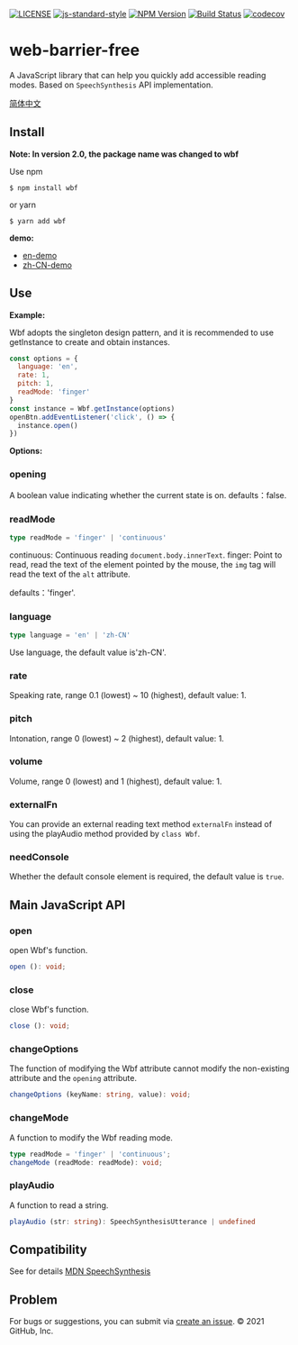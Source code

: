 [![LICENSE](https://img.shields.io/github/license/halodong/web-barrier-free?style=flat-square)](./LICENSE) [![js-standard-style](https://img.shields.io/badge/code%20style-standard-brightgreen.svg?style=flat-square)](https://github.com/halodong/wbf) [![NPM Version](https://img.shields.io/npm/v/wbf.svg)][npm-url] [![Build Status](https://app.travis-ci.com/halodong/web-barrier-free.svg?branch=master)](https://www.travis-ci.com) [![codecov](https://codecov.io/gh/halodong/web-barrier-free/branch/master/graph/badge.svg?token=VUFO08431V)](https://codecov.io/gh/halodong/web-barrier-free)

[npm-url]: https://npmjs.org/package/web-barrier-free

# web-barrier-free

A JavaScript library that can help you quickly add accessible reading modes. Based on `SpeechSynthesis` API implementation.

[简体中文](./README-cn.md)

## Install

**Note: In version 2.0, the package name was changed to wbf**

Use npm

```
$ npm install wbf
```

or yarn

```
$ yarn add wbf
```

**demo:**

- [en-demo](https://codesandbox.io/s/pedantic-stitch-ru1no)
- [zh-CN-demo](https://halodong.github.io/)

## Use

**Example:**

Wbf adopts the singleton design pattern, and it is recommended to use getInstance to create and obtain instances.

```js
const options = {
  language: 'en',
  rate: 1,
  pitch: 1,
  readMode: 'finger'
}
const instance = Wbf.getInstance(options)
openBtn.addEventListener('click', () => {
  instance.open()
})
```

**Options:**

### opening

A boolean value indicating whether the current state is on. defaults：false.

### readMode

```ts
type readMode = 'finger' | 'continuous'
```

continuous: Continuous reading `document.body.innerText`. finger: Point to read, read the text of the element pointed by the mouse, the `img` tag will read the text of the `alt` attribute.

defaults：'finger'.

### language

```ts
type language = 'en' | 'zh-CN'
```

Use language, the default value is'zh-CN'.

### rate

Speaking rate, range 0.1 (lowest) ~ 10 (highest), default value: 1.

### pitch

Intonation, range 0 (lowest) ~ 2 (highest), default value: 1.

### volume

Volume, range 0 (lowest) and 1 (highest), default value: 1.

### externalFn

You can provide an external reading text method `externalFn` instead of using the playAudio method provided by `class Wbf`.

### needConsole

Whether the default console element is required, the default value is `true`.

## Main JavaScript API

### open

open Wbf's function.

```typescript
open (): void;
```

### close

close Wbf's function.

```typescript
close (): void;
```

### changeOptions

The function of modifying the Wbf attribute cannot modify the non-existing attribute and the `opening` attribute.

```typescript
changeOptions (keyName: string, value): void;
```

### changeMode

A function to modify the Wbf reading mode.

```typescript
type readMode = 'finger' | 'continuous';
changeMode (readMode: readMode): void;
```

### playAudio

A function to read a string.

```typescript
playAudio (str: string): SpeechSynthesisUtterance | undefined
```

## Compatibility

See for details [MDN SpeechSynthesis](https://developer.mozilla.org/en-US/docs/Web/API/SpeechSynthesis#browser_compatibility)

## Problem

For bugs or suggestions, you can submit via [create an issue](https://github.com/halodong/web-barrier-free/issues/new). © 2021 GitHub, Inc.
